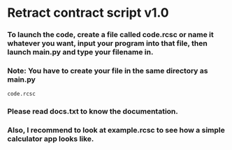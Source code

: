 # Retract contract script v1.0

### To launch the code, create a file called code.rcsc or name it whatever you want, input your program into that file, then launch main.py and type your filename in.
### Note: You have to create your file in the same directory as main.py
``` text
code.rcsc
``` 
### Please read docs.txt to know the documentation.

### Also, I recommend to look at example.rcsc to see how a simple calculator app looks like.
